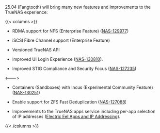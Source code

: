 &NewLine;

25.04 (Fangtooth) will bring many new features and improvements to the TrueNAS experience:

{{< columns >}}
* RDMA support for NFS (Enterprise Feature) ([NAS-129977](https://ixsystems.atlassian.net/browse/NAS-129977))
  
* iSCSI Fibre Channel support (Enterprise Feature)

* Versioned TrueNAS API

* Improved UI Login Experience ([NAS-130810](https://ixsystems.atlassian.net/browse/NAS-130810)).

* Improved STIG Compliance and Security Focus ([NAS-127235](https://ixsystems.atlassian.net/browse/NAS-127235))

<--->

* Containers (Sandboxes) with Incus (Experimental Community Feature) ([NAS-130251](https://ixsystems.atlassian.net/browse/NAS-130251))

* Enable support for ZFS Fast Deduplication ([NAS-127088](https://ixsystems.atlassian.net/browse/NAS-127088))

* Improvements to the TrueNAS apps service including per-app selection of IP addresses ([Electric Eel Apps and IP Addressing](https://forums.truenas.com/t/electric-eel-apps-and-ip-addressing/27445)).

{{< /columns >}}
